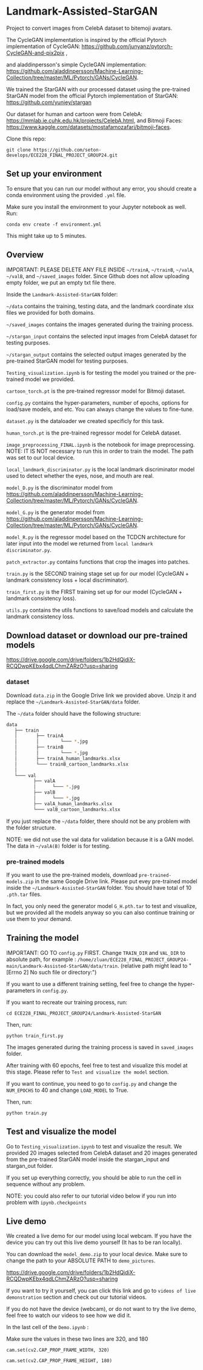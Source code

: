 # Landmark-Assisted-StarGAN
Project to convert images from CelebA dataset to bitemoji avatars.


The CycleGAN implementation is inspired by the official Pytorch implementation of CycleGAN: https://github.com/junyanz/pytorch-CycleGAN-and-pix2pix ,

and aladdinpersson's simple CycleGAN implementation: https://github.com/aladdinpersson/Machine-Learning-Collection/tree/master/ML/Pytorch/GANs/CycleGAN.

We trained the StarGAN with our processed dataset using the pre-trained StarGAN model from the official Pytorch implementation of StarGAN: https://github.com/yunjey/stargan

Our dataset for human and cartoon were from CelebA: https://mmlab.ie.cuhk.edu.hk/projects/CelebA.html, and Bitmoji Faces: https://www.kaggle.com/datasets/mostafamozafari/bitmoji-faces.

Clone this repo:

`git clone https://github.com/seton-develops/ECE228_FINAL_PROJECT_GROUP24.git`


## Set up your environment

To ensure that you can run our model without any error, you should create a conda environment using the provided `.yml` file. 

Make sure you install the environment to your Jupyter notebook as well.
Run:

`conda env create -f environment.yml`

This might take up to 5 minutes. 

## Overview
IMPORTANT: PLEASE DELETE ANY FILE INSIDE `~/trainA`, `~/trainB`, `~/valA`, `~/valB`, and `~/saved_images` folder. Since Github does not allow uploading empty folder, we put an empty txt file there. 

Inside the `Landmark-Assisted-StarGAN` folder:

`~/data` contains the training, testing data, and the landmark coordinate xlsx files we provided for both domains.

`~/saved_images` contains the images generated during the training process.

`~/stargan_input` contains the selected input images from CelebA dataset for testing purposes.

`~/stargan_output` contains the selected output images generated by the pre-trained StarGAN model for testing purposes.

`Testing_visualization.ipynb` is for testing the model you trained or the pre-trained model we provided.

`cartoon_torch.pt` is the pre-trained regressor model for Bitmoji dataset.

`config.py` contains the hyper-parameters, number of epochs, options for load/save models, and etc. You can always change the values to fine-tune. 

`dataset.py` is the dataloader we created specificly for this task.

`human_torch.pt` is the pre-trained regressor model for CelebA dataset.

`image_preprocessing_FINAL.ipynb` is the notebook for image preprocessing. NOTE: IT IS NOT necessary to run this in order to train the model. The path was set to our local device. 

`local_landmark_discriminator.py` is the local landmark discriminator model used to detect whether the eyes, nose, and mouth are real.

`model_D.py` is the discriminator model from https://github.com/aladdinpersson/Machine-Learning-Collection/tree/master/ML/Pytorch/GANs/CycleGAN.

`model_G.py` is the generator model from https://github.com/aladdinpersson/Machine-Learning-Collection/tree/master/ML/Pytorch/GANs/CycleGAN.

`model_R.py` is the regressor model based on the TCDCN architecture for later input into the model we returned from `local landmark discriminator.py`.

`patch_extractor.py` contains functions that crop the images into patches.

`train.py` is the SECOND training stage set up for our model (CycleGAN + landmark consistency loss + local discriminator). 

`train_first.py` is the FIRST training set up for our model (CycleGAN + landmark consistency loss).

`utils.py` contains the utils functions to save/load models and calculate the landmark consistency loss.

## Download dataset or download our pre-trained models

https://drive.google.com/drive/folders/1b2HdQjdiX-RCQDwpKEbx4qdLChmZARzO?usp=sharing

### dataset
Download `data.zip` in the Google Drive link we provided above.
Unzip it and replace the `~/Landmark-Assisted-StarGAN/data` folder. 

The `~/data` folder should have the following structure:   

```bash
data
   ├── train
   │       ├── trainA
   │       │        └─── *.jpg
   │       ├── trainB
   │       │        └─── *.jpg
   │       ├── trainA_human_landmarks.xlsx
   │       └─── trainB_cartoon_landmarks.xlsx
   │
   └─── val
          ├── valA
          │      └─── *.jpg
          ├── valB
          │      └─── *.jpg
          ├── valA_human_landmarks.xlsx
          └─── valB_cartoon_landmarks.xlsx

```


If you just replace the `~/data` folder, there should not be any problem with the folder structure.            

NOTE: we did not use the val data for validation because it is a GAN model. The data in `~/valA(B)` folder is for testing.

### pre-trained models
If you want to use the pre-trained models, download `pre-trained-models.zip` in the same Google Drive link.
Please put evey pre-trained model inside the `~/Landmark-Assisted-StarGAN` folder. You should have total of 10 `.pth.tar` files.

In fact, you only need the generator model `G_H.pth.tar` to test and visualize, but we provided all the models anyway so you can also continue training or use them to your demand. 



## Training the model
IMPORTANT: GO TO `config.py` FIRST. Change `TRAIN_DIR` and `VAL_DIR` to absolute path, for example : `/home/zluan/ECE228_FINAL_PROJECT_GROUP24-main/Landmark-Assisted-StarGAN/data/train`. (relative path might lead to "[Errno 2] No such file or directory:")

If you want to use a different training setting, feel free to change the hyper-parameters in `config.py`.

If you want to recreate our training process, run:

`cd ECE228_FINAL_PROJECT_GROUP24/Landmark-Assisted-StarGAN`

Then, run:

`python train_first.py`

The images generated during the training process is saved in `saved_images` folder. 

After training with 60 epochs, feel free to test and visualize this model at this stage. Please refer to `Test and visualize the model` section. 


If you want to continue, you need to go to `config.py` and change the `NUM_EPOCHS` to 40 and change `LOAD_MODEL` to True.

Then, run:

`python train.py`

## Test and visualize the model


Go to `Testing_visualization.ipynb` to test and visualize the result. 
We provided 20 images selected from CelebA dataset and 20 images generated from the pre-trained StarGAN model inside the stargan_input and stargan_out folder.

If you set up everything correctly, you should be able to run the cell in sequence without any problem.

NOTE: you could also refer to our tutorial video below if you run into problem with `ipynb.checkpoints`


## Live demo

We created a live demo for our model using local webcam. If you have the device you can try out this live demo yourself (It has to be ran locally). 

You can download the `model_demo.zip` to your local device. Make sure to change the path to your ABSOLUTE PATH to `demo_pictures`.

https://drive.google.com/drive/folders/1b2HdQjdiX-RCQDwpKEbx4qdLChmZARzO?usp=sharing

If you want to try it yourself, you can click this link and go to `videos of live demonstration` section and check out our tutorial videos. 

If you do not have the device (webcam), or do not want to try the live demo, feel free to watch our videos to see how we did it.  

In the last cell of the `Demo.ipynb` :

Make sure the values in these two lines are 320, and 180

`cam.set(cv2.CAP_PROP_FRAME_WIDTH, 320)`

`cam.set(cv2.CAP_PROP_FRAME_HEIGHT, 180)`

